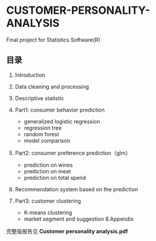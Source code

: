 # CUSTOMER-PERSONALITY-ANALYSIS
Final project for Statistics Software(R)

## 目录
1. Introduction 

2. Data cleaning and processing

3. Descriptive statistic

4. Part1: consumer behavior prediction
    - generalized logistic regression
    - regression tree
    - random forest
    - model comparison
5. Part2: consumer preference prediction（glm）
    - prediction on wines
    - prediction on meat
    - prediction on total spend
6. Recommendation system based on the prediction

7. Part3: customer clustering
    - K-means clustering
    - market segment and suggestion
8.Appendix


完整版报告见 **Customer personality analysis.pdf**
